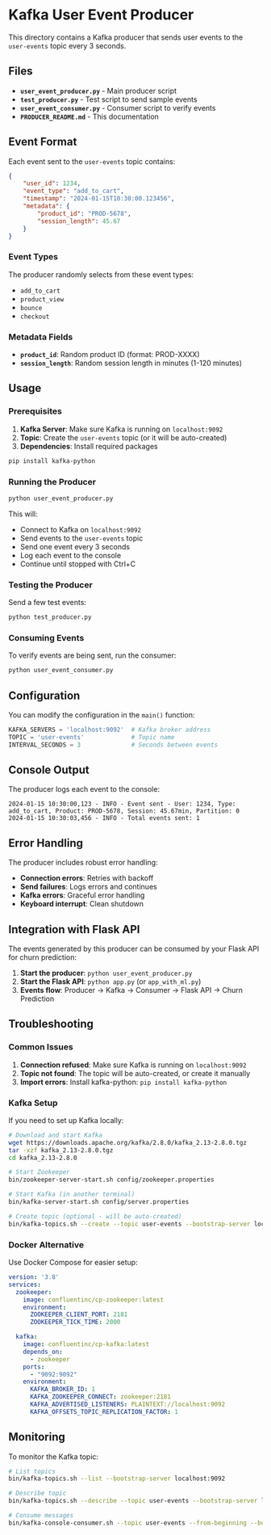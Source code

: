 # Kafka User Event Producer

This directory contains a Kafka producer that sends user events to the `user-events` topic every 3 seconds.

## Files

- **`user_event_producer.py`** - Main producer script
- **`test_producer.py`** - Test script to send sample events
- **`user_event_consumer.py`** - Consumer script to verify events
- **`PRODUCER_README.md`** - This documentation

## Event Format

Each event sent to the `user-events` topic contains:

```json
{
    "user_id": 1234,
    "event_type": "add_to_cart",
    "timestamp": "2024-01-15T10:30:00.123456",
    "metadata": {
        "product_id": "PROD-5678",
        "session_length": 45.67
    }
}
```

### Event Types

The producer randomly selects from these event types:
- `add_to_cart`
- `product_view`
- `bounce`
- `checkout`

### Metadata Fields

- **`product_id`**: Random product ID (format: PROD-XXXX)
- **`session_length`**: Random session length in minutes (1-120 minutes)

## Usage

### Prerequisites

1. **Kafka Server**: Make sure Kafka is running on `localhost:9092`
2. **Topic**: Create the `user-events` topic (or it will be auto-created)
3. **Dependencies**: Install required packages

```bash
pip install kafka-python
```

### Running the Producer

```bash
python user_event_producer.py
```

This will:
- Connect to Kafka on `localhost:9092`
- Send events to the `user-events` topic
- Send one event every 3 seconds
- Log each event to the console
- Continue until stopped with Ctrl+C

### Testing the Producer

Send a few test events:

```bash
python test_producer.py
```

### Consuming Events

To verify events are being sent, run the consumer:

```bash
python user_event_consumer.py
```

## Configuration

You can modify the configuration in the `main()` function:

```python
KAFKA_SERVERS = 'localhost:9092'  # Kafka broker address
TOPIC = 'user-events'             # Topic name
INTERVAL_SECONDS = 3              # Seconds between events
```

## Console Output

The producer logs each event to the console:

```
2024-01-15 10:30:00,123 - INFO - Event sent - User: 1234, Type: add_to_cart, Product: PROD-5678, Session: 45.67min, Partition: 0
2024-01-15 10:30:03,456 - INFO - Total events sent: 1
```

## Error Handling

The producer includes robust error handling:
- **Connection errors**: Retries with backoff
- **Send failures**: Logs errors and continues
- **Kafka errors**: Graceful error handling
- **Keyboard interrupt**: Clean shutdown

## Integration with Flask API

The events generated by this producer can be consumed by your Flask API for churn prediction:

1. **Start the producer**: `python user_event_producer.py`
2. **Start the Flask API**: `python app.py` (or `app_with_ml.py`)
3. **Events flow**: Producer → Kafka → Consumer → Flask API → Churn Prediction

## Troubleshooting

### Common Issues

1. **Connection refused**: Make sure Kafka is running on `localhost:9092`
2. **Topic not found**: The topic will be auto-created, or create it manually
3. **Import errors**: Install kafka-python: `pip install kafka-python`

### Kafka Setup

If you need to set up Kafka locally:

```bash
# Download and start Kafka
wget https://downloads.apache.org/kafka/2.8.0/kafka_2.13-2.8.0.tgz
tar -xzf kafka_2.13-2.8.0.tgz
cd kafka_2.13-2.8.0

# Start Zookeeper
bin/zookeeper-server-start.sh config/zookeeper.properties

# Start Kafka (in another terminal)
bin/kafka-server-start.sh config/server.properties

# Create topic (optional - will be auto-created)
bin/kafka-topics.sh --create --topic user-events --bootstrap-server localhost:9092 --partitions 1 --replication-factor 1
```

### Docker Alternative

Use Docker Compose for easier setup:

```yaml
version: '3.8'
services:
  zookeeper:
    image: confluentinc/cp-zookeeper:latest
    environment:
      ZOOKEEPER_CLIENT_PORT: 2181
      ZOOKEEPER_TICK_TIME: 2000

  kafka:
    image: confluentinc/cp-kafka:latest
    depends_on:
      - zookeeper
    ports:
      - "9092:9092"
    environment:
      KAFKA_BROKER_ID: 1
      KAFKA_ZOOKEEPER_CONNECT: zookeeper:2181
      KAFKA_ADVERTISED_LISTENERS: PLAINTEXT://localhost:9092
      KAFKA_OFFSETS_TOPIC_REPLICATION_FACTOR: 1
```

## Monitoring

To monitor the Kafka topic:

```bash
# List topics
bin/kafka-topics.sh --list --bootstrap-server localhost:9092

# Describe topic
bin/kafka-topics.sh --describe --topic user-events --bootstrap-server localhost:9092

# Consume messages
bin/kafka-console-consumer.sh --topic user-events --from-beginning --bootstrap-server localhost:9092
```
